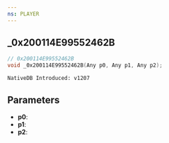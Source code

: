 ```yaml
---
ns: PLAYER
---
```

## _0x200114E99552462B

```c
// 0x200114E99552462B
void _0x200114E99552462B(Any p0, Any p1, Any p2);
```

```
NativeDB Introduced: v1207
```

## Parameters
* **p0**:
* **p1**:
* **p2**:
